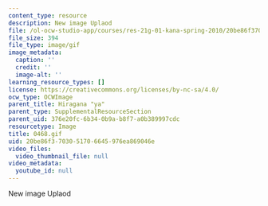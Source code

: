 ```yaml
---
content_type: resource
description: New image Uplaod
file: /ol-ocw-studio-app/courses/res-21g-01-kana-spring-2010/20be86f3703051706645976ea869046e_0468.gif
file_size: 394
file_type: image/gif
image_metadata:
  caption: ''
  credit: ''
  image-alt: ''
learning_resource_types: []
license: https://creativecommons.org/licenses/by-nc-sa/4.0/
ocw_type: OCWImage
parent_title: Hiragana "ya"
parent_type: SupplementalResourceSection
parent_uid: 376e20fc-6b34-0b9a-b8f7-a0b389997cdc
resourcetype: Image
title: 0468.gif
uid: 20be86f3-7030-5170-6645-976ea869046e
video_files:
  video_thumbnail_file: null
video_metadata:
  youtube_id: null
---
```

New image Uplaod